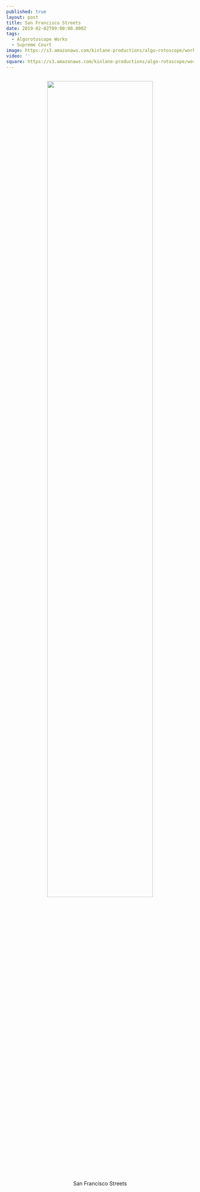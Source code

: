 ```yaml
---
published: true
layout: post
title: San Francisco Streets
date: 2019-02-02T09:00:00.000Z
tags:
  - Algorotoscope Works
  - Supreme Court
image: https://s3.amazonaws.com/kinlane-productions/algo-rotoscope/working/san-francisco-street-view_alien_goggles.jpg
video: ''
square: https://s3.amazonaws.com/kinlane-productions/algo-rotoscope/working/san-francisco-street-view_alien_goggles-streets.jpg
---
```

<p align="center"><img src="{{ page.image }}" width="75%" style="padding: 15px;" /></p>
<center>San Francisco Streets</center>
